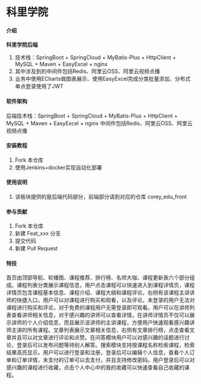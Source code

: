 # 科里学院

#### 介绍
**科里学院后端**
1.  技术栈：SpringBoot + SpringCloud + MyBatis-Plus + HttpClient + MySQL + Maven + EasyExcel + nginx
2.  其中涉及到的中间件包括Redis、阿里云OSS、阿里云视频点播
3.  业务中使用ECharts做图表展示、使用EasyExcel完成分类批量添加、分布式单点登录使用了JWT


#### 软件架构
后端技术栈：SpringBoot + SpringCloud + MyBatis-Plus + HttpClient + MySQL + Maven + EasyExcel + nginx
中间件包括Redis、阿里云OSS、阿里云视频点播


#### 安装教程

1.  Fork 本仓库
3.  使用Jenkins+docker实现自动化部署


#### 使用说明

1.  该板块提供的是后端代码部分，前端部分请到对应的仓库 corey_edu_front


#### 参与贡献

1.  Fork 本仓库
2.  新建 Feat_xxx 分支
3.  提交代码
4.  新建 Pull Request


#### 特技

首页由顶部导航、轮播图、课程推荐、排行榜、名师大咖、课程更新表六个部分组成。课程列表分类展示课程信息，用户点击课程可以快速进入到课程详情页，课程详情页包含课程基本信息、课程介绍、课程大纲和课程评论，右侧有该课程主讲讲师的快捷入口，用户可以对课程进行购买和观看，以及评论，未登录的用户无法对课程进行购买和评论，对于免费的课程用户无需登录即可观看。用户可以在讲师列表查看讲师相关信息，对于感兴趣的讲师可以查看详情，在讲师详情页不仅可以展示讲师的个人介绍信息，而且展示该讲师的主讲课程，方便用户快速观看感兴趣讲师主讲的所有课程。文章列表展示文章相关信息，右侧有文章排行榜，点击查看文章并且可以对文章进行评论和点赞。在问答模块用户可以对感兴趣的话题进行讨论，登录后可以发布问题等待别人解答。搜索模块支持按课程名称检索课程，检索结果高亮显示。用户可以进行登录和注册，登录后可以编辑个人信息，查看个人订单和订单详情，未支付的订单可以去支付，并且支持修改密码。用户登录后可以对感兴趣的课程进行收藏，点击个人中心中的我的收藏可以快速查看自己收藏的课程。